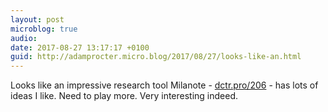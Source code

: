 ```yaml
---
layout: post
microblog: true
audio: 
date: 2017-08-27 13:17:17 +0100
guid: http://adamprocter.micro.blog/2017/08/27/looks-like-an.html
---
```

Looks like an impressive research tool Milanote - [dctr.pro/206](http://dctr.pro/206) - has lots of ideas I like. Need to play more. Very interesting indeed. 
